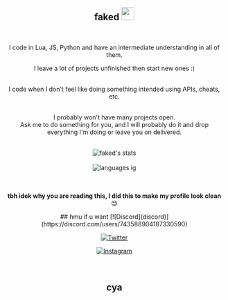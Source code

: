 <div align="center">
<h2> faked <img src="https://github.com/abdoachhoubi/abdoachhoubi/blob/main/gifs/Hi.gif" width="30"></h2>
<br />

I code in Lua, JS, Python and have an intermediate understanding in all of them.
<br />

I leave a lot of projects unfinished then start new ones :)
<br />
<br />

I code when I don't feel like doing something intended using APIs, cheats, etc.
<br />
<br />

I probably won't have many projects open.<br />
Ask me to do something for you, and I will probably do it and drop everything I'm doing or leave you on delivered.
<br />
<br />

<img align="center" src="https://github-readme-stats.vercel.app/api?username=n0tfaked&include_all_commits=true&count_private=true&show_icons=true&line_height=30&title_color=CDB4DB&icon_color=CDB4DB&text_color=D3D3D3&bg_color=0A0A0A" alt="faked's stats">
<br />
<br />
<img src="https://github-readme-stats.vercel.app/api/top-langs/?username=n0tfaked&layout=compact&theme=dark&bg_color=0A0A0A" alt="languages ig"/>
<br />
<br />
<br />

**tbh idek why you are reading this, I did this to make my profile look clean** 😊

</div>

<div align="center">
## hmu if u want
[![Discord](discord)](https://discord.com/users/743588904187330590)

[![Twitter](https://img.shields.io/badge/twitter-%2300acee.svg?color=1DA1F2&style=for-the-badge&logo=twitter&logoColor=white)](https://twitter.com/abdo_achhoubi)

[![Instagram](https://img.shields.io/badge/instagram-%ff5851db.svg?color=C13584&style=for-the-badge&logo=instagram&logoColor=white)](https://instagram.com/abdo.achhoubi)
<br />
<br />
<br />

## cya
</div>
